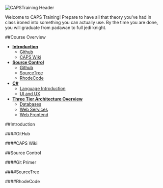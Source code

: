 ![CAPSTraining Header](https://github.com/CAPSTraining/Resources/blob/master/CAPSTraining-02.png)

Welcome to CAPS Training! Prepare to have all that theory you've had in class ironed into something you can actually use. By the time you are done, you will graduate from padawan to full jedi knight.

##Course Overview

* [**Introduction**](#time-periods)
  * [Github](#github)
  * [CAPS Wiki](#caps-wiki)
* [**Source Control**](#time-periods)
  * [Github](#github)
  * [SourceTree](#source-tree)
  * [RhodeCode](#rhodecode)
* [**C#**](#c-sharp)
  * [Language Introduction](#language-introduction)
  * [UI and UX](#ui-and-ux)
* [**Three Tier Architecture Overview**](#nsdate-datetools)
  * [Databases](#databases)
  * [Web Services](#web-services)
  * [Web Frontend](#web-frontend)

##Introduction

####GitHub

####CAPS Wiki

##Source Control

####Git Primer

####SourceTree

####RhodeCode
